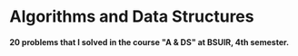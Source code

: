 # Algorithms and Data Structures
<h4>20 problems that I solved in the course "A & DS" at BSUIR, 4th semester.</h4>